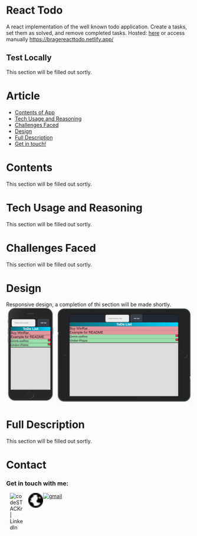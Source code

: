 # React Todo
A react implementation of the well known todo application. Create a tasks, set them as solved, and remove completed tasks. 
Hosted: [here](https://bragereacttodo.netlify.app/) or access manually https://bragereacttodo.netlify.app/
## Test Locally
This section will be filled out sortly.

# Article 
- [Contents of App](#contents)
- [Tech Usage and Reasoning](#tech-usage-and-reasoning)
- [Challenges Faced](#challenges-faced)
- [Design](#design)
- [Full Description](#full-description)
- [Get in touch!](#contact)

# Contents
This section will be filled out sortly.

# Tech Usage and Reasoning
This section will be filled out sortly.

# Challenges Faced
This section will be filled out sortly.

# Design
Responsive design, a completion of thi section will be made shortly. 
![PhoneExample](phone.png)

# Full Description
This section will be filled out sortly.

# Contact
### Get in touch with me:
[<img align="left" style="margin-left: 10px;" alt="codeSTACKr | LinkedIn" width="40px" src="https://cdn.jsdelivr.net/npm/simple-icons@v3/icons/linkedin.svg" />][linkedin]
[<img align="left" style="margin-left: 10px;" alt="codeSTACKr.com" width="40px" src="https://raw.githubusercontent.com/iconic/open-iconic/master/svg/globe.svg" />][website]
<a href="mailto:bragecontact@gmail.com"><img width="40px" className="homepage__contact" alt="gmail" src="https://i.imgur.com/mo4E0Fb.png"/></a>


 [linkedin]: https://www.linkedin.com/in/brage-rosberg/
 [website]: https://www.bragerosberg.com
